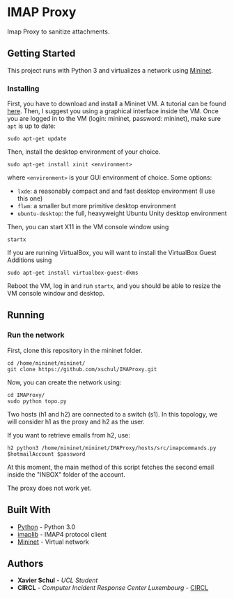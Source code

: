 # IMAP Proxy

Imap Proxy to sanitize attachments.

## Getting Started

This project runs with Python 3 and virtualizes a network using [Mininet](http://mininet.org/). 

### Installing

First, you have to download and install a Mininet VM. A tutorial can be found [here](http://mininet.org/download/#option-1-mininet-vm-installation-easy-recommended). Then, I suggest you using a graphical interface inside the VM. Once you are logged in to the VM (login: mininet, password: mininet), make sure ```apt``` is up to date:

```
sudo apt-get update
```

Then, install the desktop environment of your choice.

```
sudo apt-get install xinit <environment>
```

where `<environment>` is your GUI environment of choice. Some options:

* `lxde`: a reasonably compact and and fast desktop environment (I use this one)
* `flwm`: a smaller but more primitive desktop environment
* `ubuntu-desktop`: the full, heavyweight Ubuntu Unity desktop environment

Then, you can start X11 in the VM console window using

```
startx
```

If you are running VirtualBox, you will want to install the VirtualBox Guest Additions using

```
sudo apt-get install virtualbox-guest-dkms
```

Reboot the VM, log in and run `startx`, and you should be able to resize the VM console window and desktop.

## Running

### Run the network

First, clone this repository in the mininet folder.

```
cd /home/mininet/mininet/
git clone https://github.com/xschul/IMAProxy.git
```

Now, you can create the network using:

```
cd IMAProxy/
sudo python topo.py
```

Two hosts (h1 and h2) are connected to a switch (s1). In this topology, we will consider h1 as the proxy and h2 as the user.

If you want to retrieve emails from h2, use:

```
h2 python3 /home/mininet/mininet/IMAProxy/hosts/src/imapcommands.py $hotmailAccount $password
```

At this moment, the main method of this script fetches the second email inside the "INBOX" folder of the account.

The proxy does not work yet.

## Built With

* [Python](https://www.python.org/download/releases/3.0/) - Python 3.0
* [imaplib](https://docs.python.org/2/library/imaplib.html) - IMAP4 protocol client
* [Mininet](https://http://mininet.org/) - Virtual network

## Authors

* **Xavier Schul** - *UCL Student*
* **CIRCL** - *Computer Incident Response Center Luxembourg* - [CIRCL](https://www.circl.lu/)

